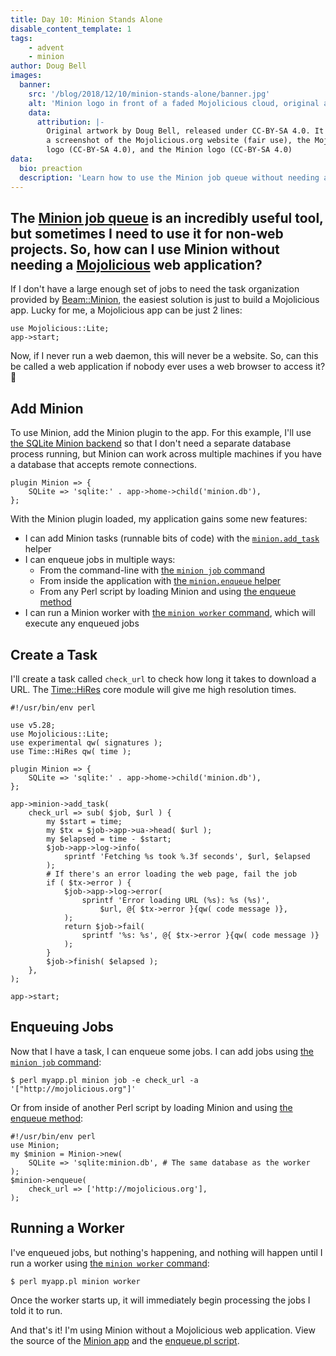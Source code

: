 ```yaml
---
title: Day 10: Minion Stands Alone
disable_content_template: 1
tags:
    - advent
    - minion
author: Doug Bell
images:
  banner:
    src: '/blog/2018/12/10/minion-stands-alone/banner.jpg'
    alt: 'Minion logo in front of a faded Mojolicious cloud, original artwork by Doug Bell'
    data:
      attribution: |-
        Original artwork by Doug Bell, released under CC-BY-SA 4.0. It includes
        a screenshot of the Mojolicious.org website (fair use), the Mojolicious
        logo (CC-BY-SA 4.0), and the Minion logo (CC-BY-SA 4.0)
data:
  bio: preaction
  description: 'Learn how to use the Minion job queue without needing a Mojolicious web application'
---
```


The [Minion job queue](https://mojolicious.org/perldoc/Minion) is an
incredibly useful tool, but sometimes I need to use it for non-web
projects. So, how can I use Minion without needing
a [Mojolicious](http://mojolicious.org) web application?
---

If I don't have a large enough set of jobs to need the task organization
provided by [Beam::Minion](https://metacpan.org/pod/Beam::Minion), the
easiest solution is just to build a Mojolicious app. Lucky for me,
a Mojolicious app can be just 2 lines:

    use Mojolicious::Lite;
    app->start;

Now, if I never run a web daemon, this will never be a website. So, can
this be called a web application if nobody ever uses a web browser to
access it? 🤔

## Add Minion

To use Minion, add the Minion plugin to the app. For this example, I'll
use [the SQLite Minion
backend](https://metacpan.org/pod/Minion::Backend::SQLite) so that
I don't need a separate database process running, but Minion can work
across multiple machines if you have a database that accepts remote
connections.

    plugin Minion => {
        SQLite => 'sqlite:' . app->home->child('minion.db'),
    };

With the Minion plugin loaded, my application gains some new features:

* I can add Minion tasks (runnable bits of code) with the
  [`minion.add_task`](https://mojolicious.org/perldoc/Minion#add_task)
  helper
* I can enqueue jobs in multiple ways:
    * From the command-line with [the `minion job`
      command](https://mojolicious.org/perldoc/Minion/Command/minion/job)
    * From inside the application with [the `minion.enqueue`
      helper](https://mojolicious.org/perldoc/Minion#enqueue1)
    * From any Perl script by loading Minion and using [the enqueue
      method](https://mojolicious.org/perldoc/Minion#enqueue1)
* I can run a Minion worker with [the `minion worker`
  command](https://mojolicious.org/perldoc/Minion/Command/minion/worker),
  which will execute any enqueued jobs

## Create a Task

I'll create a task called `check_url` to check how long it takes to
download a URL. The
[Time::HiRes](https://perldoc.perl.org/Time/HiRes.html) core module will
give me high resolution times.

    #!/usr/bin/env perl

    use v5.28;
    use Mojolicious::Lite;
    use experimental qw( signatures );
    use Time::HiRes qw( time );

    plugin Minion => {
        SQLite => 'sqlite:' . app->home->child('minion.db'),
    };

    app->minion->add_task(
        check_url => sub( $job, $url ) {
            my $start = time;
            my $tx = $job->app->ua->head( $url );
            my $elapsed = time - $start;
            $job->app->log->info(
                sprintf 'Fetching %s took %.3f seconds', $url, $elapsed
            );
            # If there's an error loading the web page, fail the job
            if ( $tx->error ) {
                $job->app->log->error(
                    sprintf 'Error loading URL (%s): %s (%s)',
                        $url, @{ $tx->error }{qw( code message )},
                );
                return $job->fail(
                    sprintf '%s: %s', @{ $tx->error }{qw( code message )}
                );
            }
            $job->finish( $elapsed );
        },
    );

    app->start;

## Enqueuing Jobs

Now that I have a task, I can enqueue some jobs. I can add jobs using
[the `minion job`
command](https://mojolicious.org/perldoc/Minion/Command/minion/job):

    $ perl myapp.pl minion job -e check_url -a '["http://mojolicious.org"]'

Or from inside of another Perl script by loading Minion and using [the
enqueue method](https://mojolicious.org/perldoc/Minion#enqueue1):

    #!/usr/bin/env perl
    use Minion;
    my $minion = Minion->new(
        SQLite => 'sqlite:minion.db', # The same database as the worker
    );
    $minion->enqueue(
        check_url => ['http://mojolicious.org'],
    );

## Running a Worker

I've enqueued jobs, but nothing's happening, and nothing will happen
until I run a worker using [the `minion worker`
command](https://mojolicious.org/perldoc/Minion/Command/minion/worker):

    $ perl myapp.pl minion worker

Once the worker starts up, it will immediately begin processing the jobs
I told it to run.

And that's it! I'm using Minion without a Mojolicious
web application. View the source of the [Minion app](minion.pl) and the
[enqueue.pl script](enqueue.pl).

